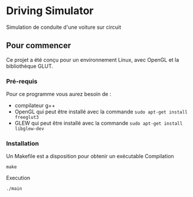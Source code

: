 # Driving Simulator
Simulation de conduite d'une voiture sur circuit
## Pour commencer
Ce projet a été conçu pour un environnement Linux, avec OpenGL et la bibliothèque GLUT.
### Pré-requis
Pour ce programme vous aurez besoin de :
- compilateur g++
- OpenGL qui peut être installé avec la commande ``sudo apt-get install freeglut3``
- GLEW qui peut être installé avec la commande ``sudo apt-get install libglew-dev``
### Installation
Un Makefile est a disposition pour obtenir un exécutable
Compilation 
```
make
```
Execution
```
./main
```

